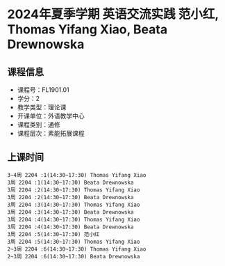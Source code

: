 # 2024年夏季学期 英语交流实践 范小红, Thomas Yifang Xiao, Beata Drewnowska






## 课程信息

- 课程号：FL1901.01
- 学分：2
- 教学类型：理论课
- 开课单位：外语教学中心
- 课程类别：通修
- 课程层次：素能拓展课程

## 上课时间

```
3~4周 2204 :1(14:30~17:30) Thomas Yifang Xiao
3周 2204 :1(14:30~17:30) Beata Drewnowska
3周 2204 :2(14:30~17:30) Thomas Yifang Xiao
3周 2204 :2(14:30~17:30) Beata Drewnowska
3周 2204 :3(14:30~17:30) Thomas Yifang Xiao
3周 2204 :3(14:30~17:30) Beata Drewnowska
3周 2204 :4(14:30~17:30) Thomas Yifang Xiao
3周 2204 :4(14:30~17:30) Beata Drewnowska
3周 2204 :5(14:30~17:30) 范小红
3周 2204 :5(14:30~17:30) Thomas Yifang Xiao
2~3周 2204 :6(14:30~17:30) Thomas Yifang Xiao
2~3周 2204 :6(14:30~17:30) Beata Drewnowska
```

